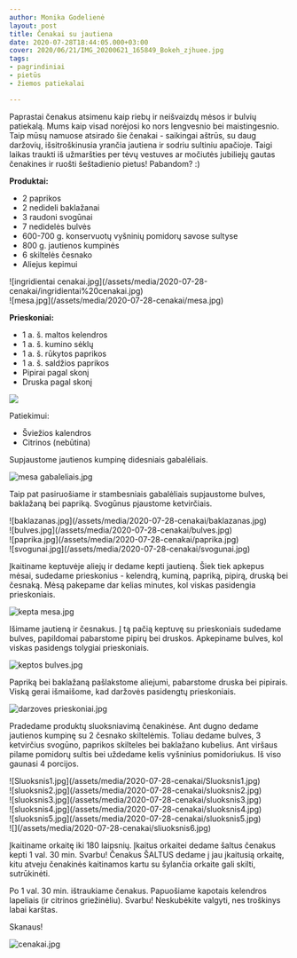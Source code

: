 ```yaml
---
author: Monika Godelienė
layout: post
title: Čenakai su jautiena
date: 2020-07-28T18:44:05.000+03:00
cover: 2020/06/21/IMG_20200621_165849_Bokeh_zjhuee.jpg
tags:
- pagrindiniai
- pietūs
- žiemos patiekalai

---
```

Paprastai čenakus atsimenu kaip riebų ir neišvaizdų mėsos ir bulvių patiekalą. Mums kaip visad norėjosi ko nors lengvesnio bei maistingesnio. Taip mūsų namuose atsirado šie čenakai - saikingai aštrūs, su daug daržovių, išsitroškinusia yrančia jautiena ir sodriu sultiniu apačioje. Taigi laikas traukti iš užmaršties per tėvų vestuves ar močiutės jubiliejų gautas čenakines ir ruošti šeštadienio pietus! Pabandom? :)

**Produktai:**

* 2 paprikos
* 2 nedideli baklažanai
* 3 raudoni svogūnai
* 7 nedidelės bulvės
* 600-700 g. konservuotų vyšninių pomidorų savose sultyse
* 800 g. jautienos kumpinės
* 6 skiltelės česnako
* Aliejus kepimui

<div class="row">
<div class="six columns" markdown="1">
![ingridientai cenakai.jpg](/assets/media/2020-07-28-cenakai/ingridientai%20cenakai.jpg)
</div>
<div class="six columns" markdown="1">
![mesa.jpg](/assets/media/2020-07-28-cenakai/mesa.jpg)
</div>
</div>

**Prieskoniai:**

* 1 a. š. maltos kelendros
* 1 a. š. kumino sėklų
* 1 a. š. rūkytos paprikos
* 1 a. š. saldžios paprikos
* Pipirai pagal skonį
* Druska pagal skonį

![](/assets/media/2020-07-28-cenakai/prieskoniai.jpg)

Patiekimui:

* Šviežios kalendros
* Citrinos (nebūtina)

Supjaustome jautienos kumpinę didesniais gabalėliais.

![mesa gabaleliais.jpg](/assets/media/2020-07-28-cenakai/mesa%20gabaleliais.jpg)

Taip pat pasiruošiame ir stambesniais gabalėliais supjaustome bulves, baklažaną bei papriką. Svogūnus pjaustome ketvirčiais.

<div class="row">
<div class="six columns" markdown="1">
![baklazanas.jpg](/assets/media/2020-07-28-cenakai/baklazanas.jpg)
</div>
<div class="six columns" markdown="1">
![bulves.jpg](/assets/media/2020-07-28-cenakai/bulves.jpg)
</div>
</div>

<div class="row">
<div class="six columns" markdown="1">
![paprika.jpg](/assets/media/2020-07-28-cenakai/paprika.jpg)
</div>
<div class="six columns" markdown="1">
![svogunai.jpg](/assets/media/2020-07-28-cenakai/svogunai.jpg)
</div>
</div>

Įkaitiname keptuvėje aliejų ir dedame kepti jautieną. Šiek tiek apkepus mėsai, sudedame prieskonius - kelendrą, kuminą, papriką, pipirą, druską bei česnaką. Mėsą pakepame dar kelias minutes, kol viskas pasidengia prieskoniais.

![kepta mesa.jpg](/assets/media/2020-07-28-cenakai/kepta%20mesa.jpg)

Išimame jautieną ir česnakus. Į tą pačią keptuvę su prieskoniais sudedame bulves, papildomai pabarstome pipirų bei druskos. Apkepiname bulves, kol viskas pasidengs tolygiai prieskoniais.

![keptos bulves.jpg](/assets/media/2020-07-28-cenakai/keptos%20bulves.jpg)

Papriką bei baklažaną pašlakstome aliejumi, pabarstome druska bei pipirais. Viską gerai išmaišome, kad daržovės pasidengtų prieskoniais.

![darzoves prieskoniai.jpg](/assets/media/2020-07-28-cenakai/darzoves%20prieskoniai.jpg)

Pradedame produktų sluoksniavimą čenakinėse. Ant dugno dedame jautienos kumpinę su 2 česnako skiltelėmis. Toliau dedame bulves, 3 ketvirčius svogūno, paprikos skilteles bei baklažano kubelius. Ant viršaus pilame pomidorų sultis bei uždedame kelis vyšninius pomidoriukus. Iš viso gaunasi 4 porcijos.

<div class="row">
<div class="six columns" markdown="1">
![Sluoksnis1.jpg](/assets/media/2020-07-28-cenakai/Sluoksnis1.jpg)
</div>
<div class="six columns" markdown="1">
![sluoksnis2.jpg](/assets/media/2020-07-28-cenakai/sluoksnis2.jpg)
</div>
</div>

<div class="row">
<div class="six columns" markdown="1">
![sluoksnis3.jpg](/assets/media/2020-07-28-cenakai/sluoksnis3.jpg)
</div>
<div class="six columns" markdown="1">
![sluoksnis4.jpg](/assets/media/2020-07-28-cenakai/sluoksnis4.jpg)
</div>
</div>

<div class="row">
<div class="six columns" markdown="1">
![sluoksnis5.jpg](/assets/media/2020-07-28-cenakai/sluoksnis5.jpg)  
</div>
<div class="six columns" markdown="1">
![](/assets/media/2020-07-28-cenakai/sliuoksnis6.jpg)
</div>
</div>

Įkaitiname orkaitę iki 180 laipsnių. Įkaitus orkaitei dedame šaltus čenakus kepti 1 val. 30 min. Svarbu! Čenakus ŠALTUS dedame į jau įkaitusią orkaitę, kitu atveju čenakinės kaitinamos kartu su šylančia orkaite gali skilti, sutrūkinėti.

Po 1 val. 30 min. ištraukiame čenakus. Papuošiame kapotais kelendros lapeliais (ir citrinos griežinėliu). Svarbu! Neskubėkite valgyti, nes troškinys labai karštas.

Skanaus!

![cenakai.jpg](/assets/media/2020-07-28-cenakai/cenakai.jpg)
